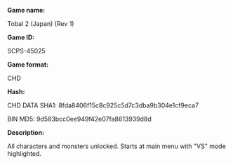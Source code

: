 **Game name:**

Tobal 2 (Japan) (Rev 1)

**Game ID:**

SCPS-45025

**Game format:**

CHD

**Hash:**

CHD DATA SHA1: 8fda8406f15c8c925c5d7c3dba9b304e1cf9eca7

BIN MD5: 9d583bcc0ee949f42e07fa8613939d8d

**Description:**

All characters and monsters unlocked. Starts at main menu with "VS" mode highlighted.
